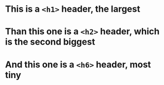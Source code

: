 # This is a `<h1>` header, the largest
# Than this one is a `<h2>` header, which is the second biggest
# And this one is a `<h6>` header, most tiny
